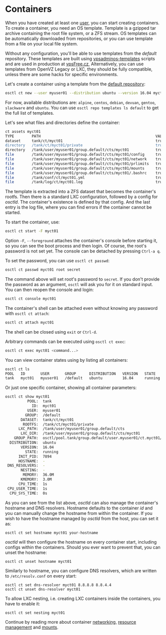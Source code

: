 # Containers
When you have created at least one [user](users.md), you can start creating
containers. To create a container, you need an OS template. Template is
a gzipped tar archive containing the root file system, or a ZFS stream.
OS templates can be automatically downloaded from repositories, or
you can use template from a file on your local file system.

Without any configuration, you'll be able to use templates from the *default*
repository. These templates are built using
[vpsadminos-templates](https://github.com/vpsfreecz/build-vpsfree-templates/tree/vpsadminos)
scripts and are used in production at [vpsFree.cz](https://vpsfree.org),
Alternatively, you can use templates from OpenVZ Legacy or LXC, they should be
fully compatible, unless there are some hacks for specific environments.

Let's create a container using a template from the
[default repository](https://templates.vpsadminos.org):

```bash
osctl ct new --user myuser01 --distribution ubuntu --version 16.04 myct01
```

For now, available distributions are: `alpine`, `centos`, `debian`, `devuan`,
`gentoo`, `slackware` and `ubuntu`. You can use `osctl repo templates ls default`
to get the full list of templates.

Let's see what files and directories define the container:

```bash
ct assets myct01
TYPE        PATH                                                    VALID   PURPOSE
dataset     tank/ct/myct01                                          true    Container's rootfs dataset
directory   /tank/ct/myct01/private                                 true    Container's rootfs
directory   /tank/user/myuser01/group.default/cts/myct01            true    LXC configuration
file        /tank/user/myuser01/group.default/cts/myct01/config     true    LXC base config
file        /tank/user/myuser01/group.default/cts/myct01/network    true    LXC network config
file        /tank/user/myuser01/group.default/cts/myct01/prlimits   true    LXC resource limits
file        /tank/user/myuser01/group.default/cts/myct01/mounts     true    LXC mounts
file        /tank/user/myuser01/group.default/cts/myct01/.bashrc    true    Shell configuration file for osctl ct su
file        /tank/conf/ct/myct01.yml                                true    Container config for osctld
file        /tank/log/ct/myct01.log                                 true    LXC log file
```

The template is extracted into a ZFS dataset that becomes the container's rootfs.
Then there is a standard LXC configuration, followed by a config for *osctld*.
The container's existence is defined by that config. And the last entry is the
log file, where you can find errors if the container cannot be started.

To start the container, use:

```bash
osctl ct start -F myct01
```

Option `-F`, `--foreground` attaches the container's console before starting it,
so you can see the boot process and then login. Of course, the root's password
is not set yet. The console can be detached by pressing `Ctrl-a q`.

To set the password, you can use `osctl ct passwd`:

```bash
osctl ct passwd myct01 root secret
```

The command above will set root's password to `secret`. If you don't provide
the password as an argument, `osctl` will ask you for it on standard input.
You can then reopen the console and login:

```bash
osctl ct console myct01
```

The container's shell can be attached even without knowing any password with
`osctl ct attach`:

```bash
osctl ct attach myct01
```

The shell can be closed using `exit` or `Ctrl-d`.

Arbitrary commands can be executed using `osctl ct exec`:

```bash
osctl ct exec myct01 <command...>
```

You can view container states using by listing all containers:

```bash
osctl ct ls
POOL   ID       USER       GROUP      DISTRIBUTION   VERSION   STATE     INIT_PID   MEMORY   CPU_TIME 
tank   myct01   myuser01   /default   ubuntu         16.04     running   7894       36.0M    1s
```

Or just one specific container, showing all container parameters:

```bash
osctl ct show myct01
          POOL:  tank
            ID:  myct01
          USER:  myuser01
         GROUP:  /default
       DATASET:  tank/ct/myct01
        ROOTFS:  /tank/ct/myct01/private
      LXC_PATH:  /tank/user/myuser01/group.default/cts
       LXC_DIR:  /tank/user/myuser01/group.default/cts/myct01
    GROUP_PATH:  osctl/pool.tank/group.default/user.myuser01/ct.myct01/user-owned
  DISTRIBUTION:  ubuntu
       VERSION:  16.04
         STATE:  running
      INIT_PID:  7894
      HOSTNAME:  -
 DNS_RESOLVERS:  -
       NESTING:  -
        MEMORY:  36.0M
       KMEMORY:  3.0M
      CPU_TIME:  1s
 CPU_USER_TIME:  1s
  CPU_SYS_TIME:  0s
```

As you can see from the list above, *osctld* can also manage the container's
hostname and DNS resolvers. Hostname defaults to the container *id* and you
can manually change the hostname from within the container. If you wish to have
the hostname managed by *osctld* from the host, you can set it as:

```
osctl ct set hostname myct01 your-hostname
```

*osctld* will then configure the hostname on every container start, including
configs within the containers. Should you ever want to prevent that, you can
unset the hostname:

```
osctl ct unset hostname myct01
```

Similarly to hostname, you can configure DNS resolvers, which are written to
`/etc/resolv.conf` on every start:

```
osctl ct set dns-resolver myct01 8.8.8.8 8.8.4.4
osctl ct unset dns-resolver myct01
```

To allow LXC nesting, i.e. creating LXC containers inside the containers, you
have to enable it:

```
osctl ct set nesting myct01
```

Continue by reading more about container [networking](networking.md),
[resource management](resources.md) and [mounts](mounts.md).

